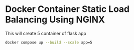 # Docker Container Static Load Balancing Using NGINX

This will create 5 container of flask app
```bash
docker compose up --build --scale app=5
```